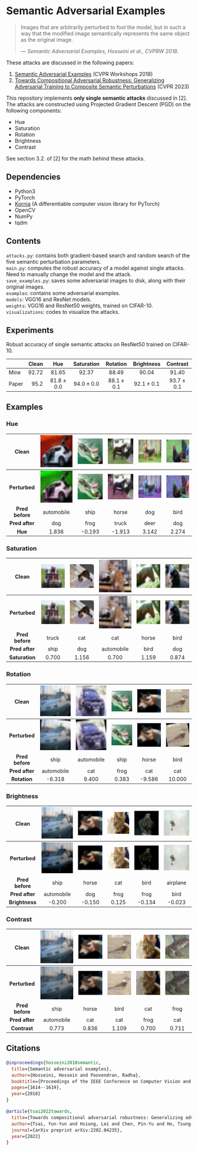 # Semantic Adversarial Examples

>Images that are arbitrarily perturbed to fool the model, but in such a way that the modified image semantically represents the same object as the original image.
>
>  &mdash; <cite>Semantic Adversarial Examples, Hosseini et al., CVPRW 2018.</cite>

These attacks are discussed in the following papers:
1. [Semantic Adversarial Examples](https://arxiv.org/pdf/1804.00499.pdf) (CVPR Workshops 2018)
2. [Towards Compositional Adversarial Robustness: Generalizing Adversarial Training to Composite Semantic Perturbations](https://arxiv.org/pdf/2202.04235.pdf) (CVPR 2023) 

This repository implements **only single semantic attacks** discussed in [2]. The attacks are
constructed using Projected Gradient Descent (PGD) on the following components:
* Hue
* Saturation
* Rotation
* Brightness
* Contrast

See section 3.2. of [2] for the math behind these attacks.


## Dependencies  
* Python3  
* PyTorch
* [Kornia](https://github.com/kornia/kornia) (A differentiable computer vision library for PyTorch)
* OpenCV
* NumPy
* tqdm

## Contents

`attacks.py`: contains both gradient-based search and random search of the five semantic perturbation parameters.  
`main.py`: computes the robust accuracy of a model against single attacks. Need to manually change the model and the attack.  
`save_examples.py`: saves some adversarial images to disk, along with their original images.  
`examples`: contains some adversarial examples.  
`models`: VGG16 and ResNet models.  
`weights`: VGG16 and ResNet50 weights, trained on CIFAR-10.  
`visualizations`: codes to visualize the attacks.  



## Experiments 

Robust accuracy of single semantic attacks on ResNet50 trained on CIFAR-10.

|       | Clean |     Hue     | Saturation  |  Rotation   | Brightness  |  Contrast   |
|:------|------:|:-----------:|:-----------:|:-----------:|:-----------:|:-----------:|        
| Mine  | 92.72 |    81.65    |    92.37    |    88.49    |    90.04    |    91.40    |  
| Paper |  95.2 | 81.8 ± 0.0  | 94.0 ± 0.0  | 88.1 ± 0.1  | 92.1 ± 0.1  | 93.7 ± 0.1  |



## Examples

### Hue

|      Clean      |           <img src="examples/hue/6_y_1_y_pred_1.png" alt="img" width="128">            |            <img src="examples/hue/15_y_8_y_pred_8.png" alt="img" width="128">            |            <img src="examples/hue/20_y_7_y_pred_7.png" alt="img" width="128">            |           <img src="examples/hue/24_y_5_y_pred_5.png" alt="img" width="128">            |           <img src="examples/hue/25_y_2_y_pred_2.png" alt="img" width="128">            |
|:---------------:|:--------------------------------------------------------------------------------------:|:----------------------------------------------------------------------------------------:|:----------------------------------------------------------------------------------------:|:---------------------------------------------------------------------------------------:|:---------------------------------------------------------------------------------------:|
|  **Perturbed**  | <img src="examples/hue/6_y_1_y_pred_1_y_adv_5_factor_1.836.png" alt="img" width="128"> | <img src="examples/hue/15_y_8_y_pred_8_y_adv_6_factor_-0.193.png" alt="img" width="128"> | <img src="examples/hue/20_y_7_y_pred_7_y_adv_9_factor_-1.913.png" alt="img" width="128"> | <img src="examples/hue/24_y_5_y_pred_5_y_adv_4_factor_3.142.png" alt="img" width="128"> | <img src="examples/hue/25_y_2_y_pred_2_y_adv_5_factor_2.274.png" alt="img" width="128"> |
| **Pred before** |                                       automobile                                       |                                           ship                                           |                                          horse                                           |                                           dog                                           |                                          bird                                           |
| **Pred after**  |                                          dog                                           |                                           frog                                           |                                          truck                                           |                                          deer                                           |                                           dog                                           |
|     **Hue**     |                                         1.836                                          |                                          -0.193                                          |                                          -1.913                                          |                                          3.142                                          |                                          2.274                                          |



### Saturation

|      Clean      |           <img src="examples/saturation/213_y_9_y_pred_9.png" alt="img" width="128">            |           <img src="examples/saturation/412_y_3_y_pred_3.png" alt="img" width="128">            |           <img src="examples/saturation/434_y_3_y_pred_3.png" alt="img" width="128">            |           <img src="examples/saturation/468_y_7_y_pred_7.png" alt="img" width="128">            |           <img src="examples/saturation/776_y_2_y_pred_2.png" alt="img" width="128">            |
|:---------------:|:-----------------------------------------------------------------------------------------------:|:-----------------------------------------------------------------------------------------------:|:-----------------------------------------------------------------------------------------------:|:-----------------------------------------------------------------------------------------------:|:-----------------------------------------------------------------------------------------------:|
|  **Perturbed**  | <img src="examples/saturation/213_y_9_y_pred_9_y_adv_8_factor_0.700.png" alt="img" width="128"> | <img src="examples/saturation/412_y_3_y_pred_3_y_adv_5_factor_1.156.png" alt="img" width="128"> | <img src="examples/saturation/434_y_3_y_pred_3_y_adv_1_factor_0.700.png" alt="img" width="128"> | <img src="examples/saturation/468_y_7_y_pred_7_y_adv_2_factor_1.159.png" alt="img" width="128"> | <img src="examples/saturation/776_y_2_y_pred_2_y_adv_5_factor_0.874.png" alt="img" width="128"> |
| **Pred before** |                                              truck                                              |                                               cat                                               |                                               cat                                               |                                              horse                                              |                                              bird                                               |
| **Pred after**  |                                              ship                                               |                                               dog                                               |                                           automobile                                            |                                              bird                                               |                                               dog                                               |
| **Saturation**  |                                              0.700                                              |                                              1.156                                              |                                              0.700                                              |                                              1.159                                              |                                              0.874                                              |



### Rotation

|      Clean      |            <img src="examples/rotation/2_y_8_y_pred_8.png" alt="img" width="128">            |           <img src="examples/rotation/9_y_1_y_pred_1.png" alt="img" width="128">            |           <img src="examples/rotation/15_y_8_y_pred_8.png" alt="img" width="128">            |            <img src="examples/rotation/57_y_7_y_pred_7.png" alt="img" width="128">            |            <img src="examples/rotation/70_y_2_y_pred_2.png" alt="img" width="128">            |
|:---------------:|:--------------------------------------------------------------------------------------------:|:-------------------------------------------------------------------------------------------:|:--------------------------------------------------------------------------------------------:|:---------------------------------------------------------------------------------------------:|:---------------------------------------------------------------------------------------------:|
|  **Perturbed**  | <img src="examples/rotation/2_y_8_y_pred_8_y_adv_1_factor_-6.318.png" alt="img" width="128"> | <img src="examples/rotation/9_y_1_y_pred_1_y_adv_3_factor_9.400.png" alt="img" width="128"> | <img src="examples/rotation/15_y_8_y_pred_8_y_adv_6_factor_0.383.png" alt="img" width="128"> | <img src="examples/rotation/57_y_7_y_pred_7_y_adv_3_factor_-9.586.png" alt="img" width="128"> | <img src="examples/rotation/70_y_2_y_pred_2_y_adv_3_factor_10.000.png" alt="img" width="128"> |
| **Pred before** |                                             ship                                             |                                         automobile                                          |                                             ship                                             |                                             horse                                             |                                             bird                                              |
| **Pred after**  |                                          automobile                                          |                                             cat                                             |                                             frog                                             |                                              cat                                              |                                              cat                                              |
|  **Rotation**   |                                            -6.318                                            |                                            9.400                                            |                                            0.383                                             |                                            -9.586                                             |                                            10.000                                             |



### Brightness

|      Clean      |            <img src="examples/brightness/2_y_8_y_pred_8.png" alt="img" width="128">            |            <img src="examples/brightness/57_y_7_y_pred_7.png" alt="img" width="128">            |           <img src="examples/brightness/103_y_3_y_pred_3.png" alt="img" width="128">            |            <img src="examples/brightness/118_y_2_y_pred_2.png" alt="img" width="128">            |            <img src="examples/brightness/313_y_0_y_pred_0.png" alt="img" width="128">            |
|:---------------:|:----------------------------------------------------------------------------------------------:|:-----------------------------------------------------------------------------------------------:|:-----------------------------------------------------------------------------------------------:|:------------------------------------------------------------------------------------------------:|:------------------------------------------------------------------------------------------------:|
|  **Perturbed**  | <img src="examples/brightness/2_y_8_y_pred_8_y_adv_1_factor_-0.200.png" alt="img" width="128"> | <img src="examples/brightness/57_y_7_y_pred_7_y_adv_5_factor_-0.150.png" alt="img" width="128"> | <img src="examples/brightness/103_y_3_y_pred_3_y_adv_6_factor_0.125.png" alt="img" width="128"> | <img src="examples/brightness/118_y_2_y_pred_2_y_adv_6_factor_-0.134.png" alt="img" width="128"> | <img src="examples/brightness/313_y_0_y_pred_0_y_adv_2_factor_-0.023.png" alt="img" width="128"> |
| **Pred before** |                                              ship                                              |                                              horse                                              |                                               cat                                               |                                               bird                                               |                                             airplane                                             |
| **Pred after**  |                                           automobile                                           |                                               dog                                               |                                              frog                                               |                                               frog                                               |                                               bird                                               |
| **Brightness**  |                                             -0.200                                             |                                             -0.150                                              |                                              0.125                                              |                                              -0.134                                              |                                              -0.023                                              |



### Contrast

|      Clean      |           <img src="examples/contrast/2_y_8_y_pred_8.png" alt="img" width="128">            |           <img src="examples/contrast/57_y_7_y_pred_7.png" alt="img" width="128">            |           <img src="examples/contrast/70_y_2_y_pred_2.png" alt="img" width="128">            |           <img src="examples/contrast/103_y_3_y_pred_3.png" alt="img" width="128">            |           <img src="examples/contrast/140_y_6_y_pred_6.png" alt="img" width="128">            |
|:---------------:|:-------------------------------------------------------------------------------------------:|:--------------------------------------------------------------------------------------------:|:--------------------------------------------------------------------------------------------:|:---------------------------------------------------------------------------------------------:|:---------------------------------------------------------------------------------------------:|
|  **Perturbed**  | <img src="examples/contrast/2_y_8_y_pred_8_y_adv_1_factor_0.773.png" alt="img" width="128"> | <img src="examples/contrast/57_y_7_y_pred_7_y_adv_3_factor_0.836.png" alt="img" width="128"> | <img src="examples/contrast/70_y_2_y_pred_2_y_adv_3_factor_1.109.png" alt="img" width="128"> | <img src="examples/contrast/103_y_3_y_pred_3_y_adv_6_factor_0.700.png" alt="img" width="128"> | <img src="examples/contrast/140_y_6_y_pred_6_y_adv_3_factor_0.711.png" alt="img" width="128"> |
| **Pred before** |                                            ship                                             |                                            horse                                             |                                             bird                                             |                                              cat                                              |                                             frog                                              |
| **Pred after**  |                                         automobile                                          |                                             cat                                              |                                             cat                                              |                                             frog                                              |                                              cat                                              |
|  **Contrast**   |                                            0.773                                            |                                            0.836                                             |                                            1.109                                             |                                             0.700                                             |                                             0.711                                             |



## Citations

```bibtex
@inproceedings{hosseini2018semantic,
  title={Semantic adversarial examples},
  author={Hosseini, Hossein and Poovendran, Radha},
  booktitle={Proceedings of the IEEE Conference on Computer Vision and Pattern Recognition Workshops},
  pages={1614--1619},
  year={2018}
}
```

```bibtex
@article{tsai2022towards,
  title={Towards compositional adversarial robustness: Generalizing adversarial training to composite semantic perturbations},
  author={Tsai, Yun-Yun and Hsiung, Lei and Chen, Pin-Yu and Ho, Tsung-Yi},
  journal={arXiv preprint arXiv:2202.04235},
  year={2022}
}
```
